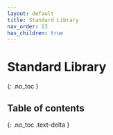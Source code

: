 ```yaml
---
layout: default
title: Standard Library
nav_order: 13
has_children: true
---
```


# Standard Library
{: .no_toc }

## Table of contents
{: .no_toc .text-delta }
